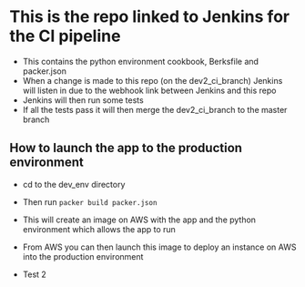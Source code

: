# This is the repo linked to Jenkins for the CI pipeline
- This contains the python environment cookbook, Berksfile and packer.json
- When a change is made to this repo (on the dev2_ci_branch) Jenkins will listen in due to the webhook link between Jenkins and this repo
- Jenkins will then run some tests
- If all the tests pass it will then merge the dev2_ci_branch to the master branch


## How to launch the app to the production environment
- cd to the dev_env directory
- Then run `packer build packer.json`
- This will create an image on AWS with the app and the python environment which allows the app to run
- From AWS you can then launch this image to deploy an instance on AWS into the production environment

- Test 2

